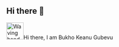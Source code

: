 ## Hi there 👋
 <img src="https://raw.githubusercontent.com/nixin72/nixin72/master/wave.gif" 
         alt="Waving hand animated gif"
         height ="45"
         width="45" />Hi there, I am Bukho Keanu Gubevu

<!--
**Bukho357/Bukho357** is a ✨ _special_ ✨ repository because its `README.md` (this file) appears on your GitHub profile.

Here are some ideas to get you started:

- 🔭 I’m currently working on ...
- 🌱 I’m currently learning ...
- 👯 I’m looking to collaborate on ...
- 🤔 I’m looking for help with ...
- 💬 Ask me about ...
- 📫 How to reach me: ...
- 😄 Pronouns: ...
- ⚡ Fun fact: ...
-->
